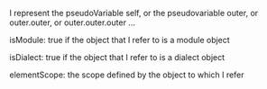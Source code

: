 I represent the pseudoVariable self, or the pseudovariable outer, or outer.outer, or outer.outer.outer ...

isModule:  true if the object that I refer to is a module object

isDialect: true if the object that I refer to is a dialect object

elementScope: the scope defined by the object to which I refer